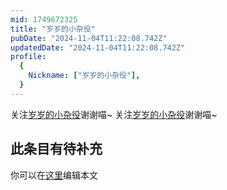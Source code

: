 ```yaml
---
mid: 1749672325
title: "岁岁的小杂役"
pubDate: "2024-11-04T11:22:08.742Z"
updatedDate: "2024-11-04T11:22:08.742Z"
profile:
  {
    Nickname: ["岁岁的小杂役"],
  }
---
```


关注[岁岁的小杂役](https://space.bilibili.com/1749672325)谢谢喵~ 关注[岁岁的小杂役](https://space.bilibili.com/1749672325)谢谢喵~

## 此条目有待补充
你可以在[这里](https://github.com/Yuhanawa/VTuber.ICU/edit/master/src/content/v/岁岁的小杂役/index.md)编辑本文
